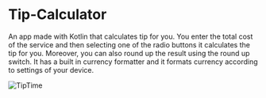 # Tip-Calculator
An app made with Kotlin that calculates tip for you.
You enter the total cost of the service and then selecting one of the radio buttons it calculates the tip for you.
Moreover, you can also round up the result using the round up switch.
It has a built in currency formatter and it formats currency according to settings of your device.


![TipTime](https://user-images.githubusercontent.com/91522619/184532067-33acc37b-826b-4e11-8d96-6d015cb89938.jpg)
